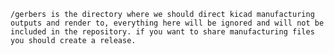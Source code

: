 	/gerbers is the directory where we should direct kicad manufacturing outputs and render to, everything here will be ignored and will not be included in the repository. if you want to share manufacturing files you should create a release.